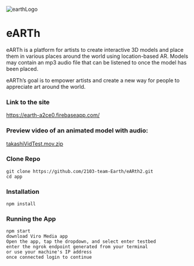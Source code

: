 ![earthLogo](https://user-images.githubusercontent.com/74827423/119892884-ae4f2c80-bf08-11eb-8ee9-4f25f85f0e41.png)

# eARTh 

eARTh is a platform for artists to create interactive 3D models and place them in various places around the world using location-based AR. Models may contain an mp3 audio file that can be listened to once the model has been placed.

eARTh’s goal is to empower artists and create a new way for people to appreciate art around the world.

### Link to the site

https://earth-a2ce0.firebaseapp.com/

### Preview video of an animated model with audio:

[takashiVidTest.mov.zip](https://github.com/2103-team-Earth/eARth2/files/6540655/takashiVidTest.mov.zip)

### Clone Repo

```
git clone https://github.com/2103-team-Earth/eARth2.git
cd app
```

### Installation

```
npm install
```

### Running the App

```
npm start
download Viro Media app
Open the app, tap the dropdown, and select enter testbed
enter the ngrok endpoint generated from your terminal
or use your machine's IP address
once connected login to continue
```
